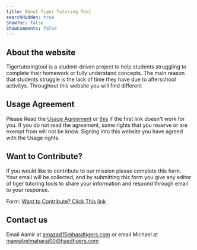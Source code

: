 ```yaml
---
title: About Tiger Tutoring Tool
searchHidden: true
ShowToc: false
ShowComments: false
---
```


## About the website

Tigertutoringtool is a student-driven project to help students struggling to complete their homework or fully understand concepts. The main reason that students struggle is the lack of time they have due to afterschool activitys. Throughout this website you will find different

## Usage Agreement

Please Read the [Usage Agreement](https://docs.google.com/document/d/e/2PACX-1vSadPd7q2hQDm4ubnzf3d4kXi-2Pd3fb8PHhBM3T0VPAdfvKwqBbGirPa7QGWqWLrfNeHivJBn_lFDw/pub) or [this](https://docs.google.com/document/d/e/2PACX-1vToZvIlueCGh33xO8hvvFyQE8yhWwVMlxgo9fA2bszhzamU94Eq-R2AFXRDPPcutpPrHTmIWLaB-ISm/pub) if the first link doesn't work for you. If you do not read the agreement, some rights that you reserve or are exempt from will not be know. Signing into this website you have agreed with the Usage rights.

## Want to Contribute?

If you would like to contribute to our mission please complete this form. Your email will be collected, and by submitting this form you give any editor of tiger tutoring tools to share your information and respond through email to your response.

Form: [Want to Contribute? Click This link](https://docs.google.com/forms/d/e/1FAIpQLSfw4bWwz_1NlxlB6-EjcmT4Rc5UwEKvpC8GNRn4oELUJ-FMxg/viewform?usp=sf_link)

## Contact us

Email Aamir at [amazad15@hasdtigers.com](mailto:amazad15@hasdtigers.com) or email Michael at [mawaibelmaharaj00@hasdtigers.com](mailto:mawaibelmaharaj00@hasdtigers.com)

